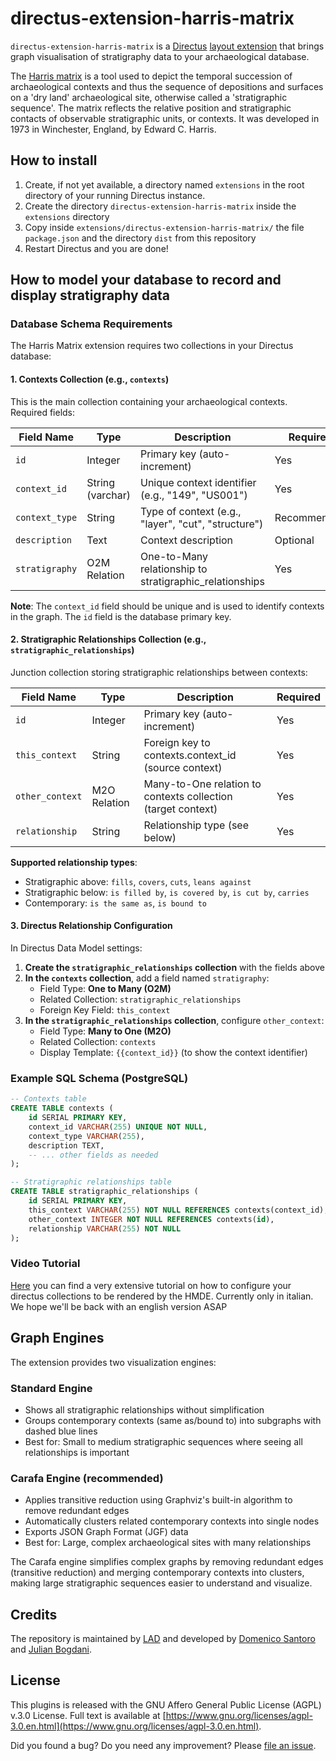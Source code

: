 # directus-extension-harris-matrix

`directus-extension-harris-matrix` is a [Directus](https://directus.io/) [layout extension](https://docs.directus.io/extensions/layouts.html) that brings graph visualisation of stratigraphy data to your archaeological database.

The [Harris matrix](https://en.wikipedia.org/wiki/Harris_matrix) is a tool used to depict the temporal succession of archaeological contexts and thus the sequence of depositions and surfaces on a 'dry land' archaeological site, otherwise called a 'stratigraphic sequence'. The matrix reflects the relative position and stratigraphic contacts of observable stratigraphic units, or contexts. It was developed in 1973 in Winchester, England, by Edward C. Harris. 

## How to install
1. Create, if not yet available, a directory named `extensions` in the root directory of your running Directus instance.
1. Create the directory `directus-extension-harris-matrix` inside the `extensions` directory
1. Copy inside `extensions/directus-extension-harris-matrix/` the file `package.json` and the directory `dist` from this repository
1. Restart Directus and you are done!

## How to model your database to record and display stratigraphy data

### Database Schema Requirements

The Harris Matrix extension requires two collections in your Directus database:

#### 1. Contexts Collection (e.g., `contexts`)

This is the main collection containing your archaeological contexts. Required fields:

| Field Name | Type | Description | Required |
|------------|------|-------------|----------|
| `id` | Integer | Primary key (auto-increment) | Yes |
| `context_id` | String (varchar) | Unique context identifier (e.g., "149", "US001") | Yes |
| `context_type` | String | Type of context (e.g., "layer", "cut", "structure") | Recommended |
| `description` | Text | Context description | Optional |
| `stratigraphy` | O2M Relation | One-to-Many relationship to stratigraphic_relationships | Yes |

**Note**: The `context_id` field should be unique and is used to identify contexts in the graph. The `id` field is the database primary key.

#### 2. Stratigraphic Relationships Collection (e.g., `stratigraphic_relationships`)

Junction collection storing stratigraphic relationships between contexts:

| Field Name | Type | Description | Required |
|------------|------|-------------|----------|
| `id` | Integer | Primary key (auto-increment) | Yes |
| `this_context` | String | Foreign key to contexts.context_id (source context) | Yes |
| `other_context` | M2O Relation | Many-to-One relation to contexts collection (target context) | Yes |
| `relationship` | String | Relationship type (see below) | Yes |

**Supported relationship types**:
- Stratigraphic above: `fills`, `covers`, `cuts`, `leans against`
- Stratigraphic below: `is filled by`, `is covered by`, `is cut by`, `carries`
- Contemporary: `is the same as`, `is bound to`

#### 3. Directus Relationship Configuration

In Directus Data Model settings:

1. **Create the `stratigraphic_relationships` collection** with the fields above
2. **In the `contexts` collection**, add a field named `stratigraphy`:
   - Field Type: **One to Many (O2M)**
   - Related Collection: `stratigraphic_relationships`
   - Foreign Key Field: `this_context`
3. **In the `stratigraphic_relationships` collection**, configure `other_context`:
   - Field Type: **Many to One (M2O)**
   - Related Collection: `contexts`
   - Display Template: `{{context_id}}` (to show the context identifier)

### Example SQL Schema (PostgreSQL)

```sql
-- Contexts table
CREATE TABLE contexts (
    id SERIAL PRIMARY KEY,
    context_id VARCHAR(255) UNIQUE NOT NULL,
    context_type VARCHAR(255),
    description TEXT,
    -- ... other fields as needed
);

-- Stratigraphic relationships table
CREATE TABLE stratigraphic_relationships (
    id SERIAL PRIMARY KEY,
    this_context VARCHAR(255) NOT NULL REFERENCES contexts(context_id),
    other_context INTEGER NOT NULL REFERENCES contexts(id),
    relationship VARCHAR(255) NOT NULL
);
```

### Video Tutorial

[Here](https://youtu.be/yEDQMQqO87I) you can find a very extensive tutorial on how to configure your directus collections to be rendered by the HMDE. Currently only in italian. We hope we'll be back with an english version ASAP

## Graph Engines

The extension provides two visualization engines:

### Standard Engine
- Shows all stratigraphic relationships without simplification
- Groups contemporary contexts (same as/bound to) into subgraphs with dashed blue lines
- Best for: Small to medium stratigraphic sequences where seeing all relationships is important

### Carafa Engine (recommended)
- Applies transitive reduction using Graphviz's built-in algorithm to remove redundant edges
- Automatically clusters related contemporary contexts into single nodes
- Exports JSON Graph Format (JGF) data
- Best for: Large, complex archaeological sites with many relationships

The Carafa engine simplifies complex graphs by removing redundant edges (transitive reduction) and merging contemporary contexts into clusters, making large stratigraphic sequences easier to understand and visualize.

## Credits

The repository is maintained by [LAD](https://lad.saras.uniroma1.it) and developed by [Domenico Santoro](https://github.com/domesantoro) and [Julian Bogdani](https://github.com/jbogdani).


## License

This plugins is released with the GNU Affero General Public License (AGPL) v.3.0 License. Full text is available at [https://www.gnu.org/licenses/agpl-3.0.en.html](https://www.gnu.org/licenses/agpl-3.0.en.html).

Did you found a bug? Do you need any improvement? Please [file an issue](https://github.com/lab-archeologia-digitale/directus-extension-harris-matrix/issues/new).
